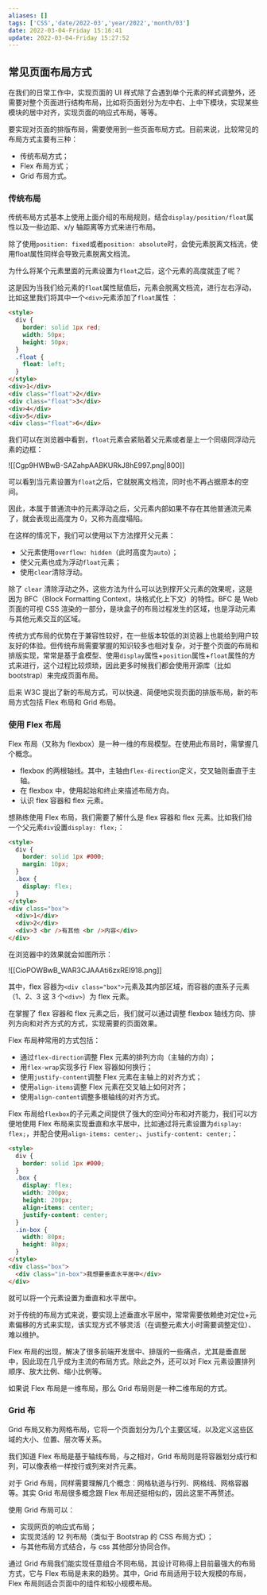 ```yaml
---
aliases: []
tags: ['CSS','date/2022-03','year/2022','month/03']
date: 2022-03-04-Friday 15:16:41
update: 2022-03-04-Friday 15:27:52
---
```


## 常见页面布局方式

在我们的日常工作中，实现页面的 UI 样式除了会遇到单个元素的样式调整外，还需要对整个页面进行结构布局，比如将页面划分为左中右、上中下模块，实现某些模块的居中对齐，实现页面的响应式布局，等等。

要实现对页面的排版布局，需要使用到一些页面布局方式。目前来说，比较常见的布局方式主要有三种：

- 传统布局方式；
- Flex 布局方式；
- Grid 布局方式。

### 传统布局

传统布局方式基本上使用上面介绍的布局规则，结合`display/position/float`属性以及一些边距、x/y 轴距离等方式来进行布局。

除了使用`position: fixed`或者`position: absolute`时，会使元素脱离文档流，使用float属性同样会导致元素脱离文档流。

为什么将某个元素里面的元素设置为`float`之后，这个元素的高度就歪了呢？

这是因为当我们给元素的`float`属性赋值后，元素会脱离文档流，进行左右浮动，比如这里我们将其中一个`<div>`元素添加了`float`属性 ：

```html
<style>
  div {
    border: solid 1px red;
    width: 50px;
    height: 50px;
  }
  .float {
    float: left;
  }
</style>
<div>1</div>
<div class="float">2</div>
<div class="float">3</div>
<div>4</div>
<div>5</div>
<div class="float">6</div>
```

我们可以在浏览器中看到，`float`元素会紧贴着父元素或者是上一个同级同浮动元素的边框：

![[Cgp9HWBwB-SAZahpAABKURkJ8hE997.png|800]]

可以看到当元素设置为`float`之后，它就脱离文档流，同时也不再占据原本的空间。

因此，本属于普通流中的元素浮动之后，父元素内部如果不存在其他普通流元素了，就会表现出高度为 0，又称为高度塌陷。

在这样的情况下，我们可以使用以下方法撑开父元素：

- 父元素使用`overflow: hidden`（此时高度为`auto`）；
- 使父元素也成为浮动`float`元素；
- 使用`clear`清除浮动。

除了 `clear` 清除浮动之外，这些方法为什么可以达到撑开父元素的效果呢，这是因为 BFC（Block Formatting Context，块格式化上下文）的特性。BFC 是 Web 页面的可视 CSS 渲染的一部分，是块盒子的布局过程发生的区域，也是浮动元素与其他元素交互的区域。

传统方式布局的优势在于兼容性较好，在一些版本较低的浏览器上也能给到用户较友好的体验。但传统布局需要掌握的知识较多也相对复杂，对于整个页面的布局和排版实现，常常是基于盒模型、使用`display`属性+`position`属性+`float`属性的方式来进行，这个过程比较烦琐，因此更多时候我们都会使用开源库（比如 bootstrap）来完成页面布局。

后来 W3C 提出了新的布局方式，可以快速、简便地实现页面的排版布局，新的布局方式包括 Flex 布局和 Grid 布局。

### 使用 Flex 布局

Flex 布局（又称为 flexbox）是一种一维的布局模型。在使用此布局时，需掌握几个概念。

- flexbox 的两根轴线。其中，主轴由`flex-direction`定义，交叉轴则垂直于主轴。
- 在 flexbox 中，使用起始和终止来描述布局方向。
- 认识 flex 容器和 flex 元素。

想熟练使用 Flex 布局，我们需要了解什么是 flex 容器和 flex 元素。比如我们给一个父元素`div`设置`display: flex;`：

```html
<style>
  div {
    border: solid 1px #000;
    margin: 10px;
  }
  .box {
    display: flex;
  }
</style>
<div class="box">
  <div>1</div>
  <div>2</div>
  <div>3 <br />有其他 <br />内容</div>
</div>
```

在浏览器中的效果就会如图所示：

![[CioPOWBwB_WAR3CJAAAti6zxREI918.png]]

其中，flex 容器为`<div class="box">`元素及其内部区域，而容器的直系子元素（1、2、3 这 3 个`<div>`）为 flex 元素。

在掌握了 flex 容器和 flex 元素之后，我们就可以通过调整 flexbox 轴线方向、排列方向和对齐方式的方式，实现需要的页面效果。

Flex 布局种常用的方式包括：

- 通过`flex-direction`调整 Flex 元素的排列方向（主轴的方向）；
- 用`flex-wrap`实现多行 Flex 容器如何换行；
- 使用`justify-content`调整 Flex 元素在主轴上的对齐方式；
- 使用`align-items`调整 Flex 元素在交叉轴上如何对齐；
- 使用`align-content`调整多根轴线的对齐方式。

Flex 布局给`flexbox`的子元素之间提供了强大的空间分布和对齐能力，我们可以方便地使用 Flex 布局来实现垂直和水平居中，比如通过将元素设置为`display: flex;`，并配合使用`align-items: center;`、`justify-content: center;`：

```html
<style>
  div {
    border: solid 1px #000;
  }
  .box {
    display: flex;
    width: 200px;
    height: 200px;
    align-items: center;
    justify-content: center;
  }
  .in-box {
    width: 80px;
    height: 80px;
  }
</style>
<div class="box">
  <div class="in-box">我想要垂直水平居中</div>
</div>
```

就可以将一个元素设置为垂直和水平居中。

对于传统的布局方式来说，要实现上述垂直水平居中，常常需要依赖绝对定位+元素偏移的方式来实现，该实现方式不够灵活（在调整元素大小时需要调整定位）、难以维护。

Flex 布局的出现，解决了很多前端开发居中、排版的一些痛点，尤其是垂直居中，因此现在几乎成为主流的布局方式。除此之外，还可以对 Flex 元素设置排列顺序、放大比例、缩小比例等。

如果说 Flex 布局是一维布局，那么 Grid 布局则是一种二维布局的方式。

### Grid 布

Grid 布局又称为网格布局，它将一个页面划分为几个主要区域，以及定义这些区域的大小、位置、层次等关系。

我们知道 Flex 布局是基于轴线布局，与之相对，Grid 布局则是将容器划分成行和列，可以像表格一样按行或列来对齐元素。

对于 Grid 布局，同样需要理解几个概念：网格轨道与行列、网格线、网格容器等。其实 Grid 布局很多概念跟 Flex 布局还挺相似的，因此这里不再赘述。

使用 Grid 布局可以：

- 实现网页的响应式布局；
- 实现灵活的 12 列布局（类似于 Bootstrap 的 CSS 布局方式）；
- 与其他布局方式结合，与 css 其他部分协同合作。

通过 Grid 布局我们能实现任意组合不同布局，其设计可称得上目前最强大的布局方式，它与 Flex 布局是未来的趋势。其中，Grid 布局适用于较大规模的布局，Flex 布局则适合页面中的组件和较小规模布局。
